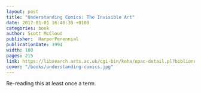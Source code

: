 ```yaml
---
layout: post
title: "Understanding Comics: The Invisible Art"
date: 2017-01-01 16:40:39 +0100
categories: book
author: Scott McCloud
publisher:  HarperPerennial
publicationDate: 1994
width: 180
pages: 215
link: https://libsearch.arts.ac.uk/cgi-bin/koha/opac-detail.pl?biblionumber=92089
cover: "/books/understanding-comics.jpg"
---
```


Re-reading this at least once a term.